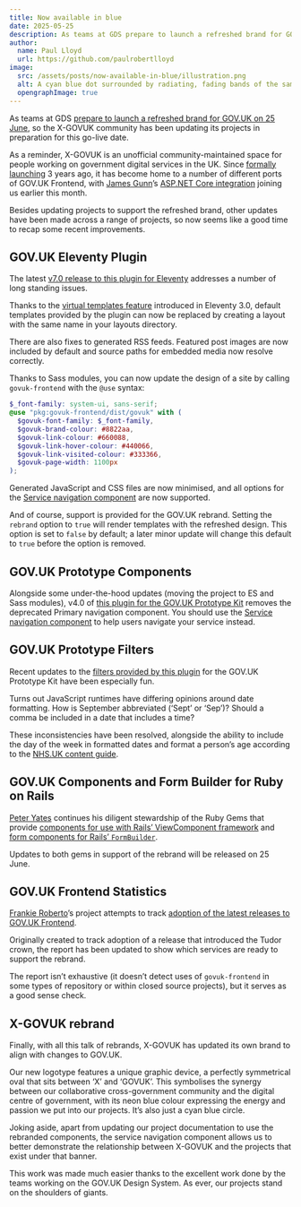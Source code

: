 ```yaml
---
title: Now available in blue
date: 2025-05-25
description: As teams at GDS prepare to launch a refreshed brand for GOV.UK on 25 June, so the X-GOVUK community has been updating its projects in preparation for this go-live date.
author:
  name: Paul Lloyd
  url: https://github.com/paulrobertlloyd
image:
  src: /assets/posts/now-available-in-blue/illustration.png
  alt: A cyan blue dot surrounded by radiating, fading bands of the same colour.
  opengraphImage: true
---
```


As teams at GDS [prepare to launch a refreshed brand for GOV.UK on 25 June](https://github.com/alphagov/govuk-frontend/releases/tag/v5.10.0), so the X-GOVUK community has been updating its projects in preparation for this go-live date.

As a reminder, X-GOVUK is an unofficial community-maintained space for people working on government digital services in the UK. Since [formally launching](/posts/introduction/) 3 years ago, it has become home to a number of different ports of GOV.UK Frontend, with [James Gunn](https://github.com/gunndabad)’s [ASP.NET Core integration](https://github.com/x-govuk/govuk-frontend-aspnetcore) joining us earlier this month.

Besides updating projects to support the refreshed brand, other updates have been made across a range of projects, so now seems like a good time to recap some recent improvements.

## GOV.UK Eleventy Plugin

The latest [v7.0 release to this plugin for Eleventy](https://govuk-eleventy-plugin.x-govuk.org/get-started/upgrading/6-to-7/) addresses a number of long standing issues.

Thanks to the [virtual templates feature](https://www.11ty.dev/docs/virtual-templates/) introduced in Eleventy 3.0, default templates provided by the plugin can now be replaced by creating a layout with the same name in your layouts directory.

There are also fixes to generated RSS feeds. Featured post images are now included by default and source paths for embedded media now resolve correctly.

Thanks to Sass modules, you can now update the design of a site by calling `govuk-frontend` with the `@use` syntax:

```scss
$_font-family: system-ui, sans-serif;
@use "pkg:govuk-frontend/dist/govuk" with (
  $govuk-font-family: $_font-family,
  $govuk-brand-colour: #8822aa,
  $govuk-link-colour: #660088,
  $govuk-link-hover-colour: #440066,
  $govuk-link-visited-colour: #333366,
  $govuk-page-width: 1100px
);
```

Generated JavaScript and CSS files are now minimised, and all options for the [Service navigation component](https://design-system.service.gov.uk/components/service-navigation/) are now supported.

And of course, support is provided for the GOV.UK rebrand. Setting the `rebrand` option to `true` will render templates with the refreshed design. This option is set to `false` by default; a later minor update will change this default to `true` before the option is removed.

## GOV.UK Prototype Components

Alongside some under-the-hood updates (moving the project to ES and Sass modules), v4.0 of [this plugin for the GOV.UK Prototype Kit](https://govuk-prototype-components.x-govuk.org) removes the deprecated Primary navigation component. You should use the [Service navigation component](https://design-system.service.gov.uk/components/service-navigation/) to help users navigate your service instead.

## GOV.UK Prototype Filters

Recent updates to the [filters provided by this plugin](https://govuk-prototype-filters.x-govuk.org) for the GOV.UK Prototype Kit have been especially fun.

Turns out JavaScript runtimes have differing opinions around date formatting. How is September abbreviated (‘Sept’ or ‘Sep’)? Should a comma be included in a date that includes a time?

These inconsistencies have been resolved, alongside the ability to include the day of the week in formatted dates and format a person’s age according to the [NHS.UK content guide](https://service-manual.nhs.uk/content/inclusive-content/age).

## GOV.UK Components and Form Builder for Ruby on Rails

[Peter Yates](https://github.com/peteryates) continues his diligent stewardship of the Ruby Gems that provide [components for use with Rails’ ViewComponent framework](https://govuk-components.x-govuk.org/) and [form components for Rails’ `FormBuilder`](https://govuk-form-builder.x-govuk.org/).

Updates to both gems in support of the rebrand will be released on 25 June.

## GOV.UK Frontend Statistics

[Frankie Roberto](https://github.com/frankieroberto)’s project attempts to track [adoption of the latest releases to GOV.UK Frontend](https://x-govuk.org/govuk-services-frontend-stats/).

Originally created to track adoption of a release that introduced the Tudor crown, the report has been updated to show which services are ready to support the rebrand.

The report isn’t exhaustive (it doesn’t detect uses of `govuk-frontend` in some types of repository or within closed source projects), but it serves as a good sense check.

## X-GOVUK rebrand

Finally, with all this talk of rebrands, X-GOVUK has updated its own brand to align with changes to GOV.UK.

Our new logotype features a unique graphic device, a perfectly symmetrical oval that sits between ‘X’ and ‘GOVUK’. This symbolises the synergy between our collaborative cross-government community and the digital centre of government, with its neon blue colour expressing the energy and passion we put into our projects. It’s also just a cyan blue circle.

Joking aside, apart from updating our project documentation to use the rebranded components, the service navigation component allows us to better demonstrate the relationship between X-GOVUK and the projects that exist under that banner.

This work was made much easier thanks to the excellent work done by the teams working on the GOV.UK Design System. As ever, our projects stand on the shoulders of giants.
